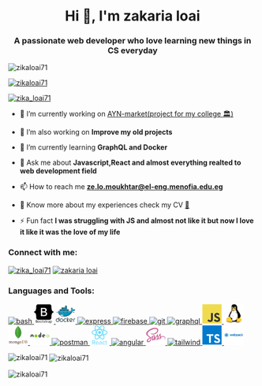 <h1 align="center">Hi 👋, I'm zakaria loai</h1>
<h3 align="center">A passionate web developer who love learning new things in CS everyday</h3>


<p align="left"> <img src="https://komarev.com/ghpvc/?username=zikaloai71&label=Profile%20views&color=0e75b6&style=flat" alt="zikaloai71" /> </p>


<p align="left"> <a href="https://github.com/ryo-ma/github-profile-trophy"> <img src="https://github-profile-trophy.vercel.app/?username=zikaloai71" alt="zikaloai71" /> </a> </p>

<p align="left"> <a href="https://twitter.com/zika_loai71" target="blank"><img src="https://img.shields.io/twitter/follow/zika_loai71?logo=twitter&style=for-the-badge" alt="zika_loai71" /></a> </p>

- 🔭 I’m currently working on [AYN-market(project for my college 🏛)](https://github.com/FEE-Final-project/AYN-market)

- 🔭 I’m also working on **Improve my old projects**

- 🌱 I’m currently learning **GraphQL and Docker**

- 💬 Ask me about  **Javascript,React and almost everything realted to web development field**

- 📫 How to reach me **ze.lo.moukhtar@el-eng.menofia.edu.eg**

- 📄 Know more about my experiences check my CV <a href="https://drive.google.com/file/d/1YFwcR-lr2aa_4hP4BsHVRQFx4_d1PV5_/view?usp=sharing">  📜</a> 

- ⚡ Fun fact **I was struggling with JS and almost not like it but now I love it like it was the love of my life**

<h3 align="left">Connect with me:</h3>
<p align="left">
<a href="https://twitter.com/zika_loai71" target="blank"><img align="center" src="https://raw.githubusercontent.com/rahuldkjain/github-profile-readme-generator/master/src/images/icons/Social/twitter.svg" alt="zika_loai71" height="30" width="40" /></a>
<a href="https://www.linkedin.com/in/zakaria-loai-b00616216/" target="blank"><img align="center" src="https://raw.githubusercontent.com/rahuldkjain/github-profile-readme-generator/master/src/images/icons/Social/linked-in-alt.svg" alt="zakaria loai" height="30" width="40" /></a>
</p>

<h3 align="left">Languages and Tools:</h3>
<p align="left"> <a href="https://www.gnu.org/software/bash/" target="_blank" rel="noreferrer"> <img src="https://img.shields.io/badge/Shell_Script-121011?style=for-the-badge&logo=gnu-bash&logoColor=white" alt="bash" width="70" height="40"/> </a> <a href="https://getbootstrap.com" target="_blank" rel="noreferrer"> <img src="https://raw.githubusercontent.com/devicons/devicon/master/icons/bootstrap/bootstrap-plain-wordmark.svg" alt="bootstrap" width="40" height="40"/> </a> <a href="https://www.docker.com/" target="_blank" rel="noreferrer"> <img src="https://raw.githubusercontent.com/devicons/devicon/master/icons/docker/docker-original-wordmark.svg" alt="docker" width="40" height="40"/> </a> <a href="https://expressjs.com" target="_blank" rel="noreferrer"> <img src="https://img.shields.io/badge/Express.js-404D59?style=for-the-badge" alt="express" width="40" height="40"/> </a> <a href="https://firebase.google.com/" target="_blank" rel="noreferrer"> <img src="https://www.vectorlogo.zone/logos/firebase/firebase-icon.svg" alt="firebase" width="40" height="40"/> </a> <a href="https://git-scm.com/" target="_blank" rel="noreferrer"> <img src="https://www.vectorlogo.zone/logos/git-scm/git-scm-icon.svg" alt="git" width="40" height="40"/> </a> <a href="https://graphql.org" target="_blank" rel="noreferrer"> <img src="https://www.vectorlogo.zone/logos/graphql/graphql-icon.svg" alt="graphql" width="40" height="40"/> </a> <a href="https://developer.mozilla.org/en-US/docs/Web/JavaScript" target="_blank" rel="noreferrer"> <img src="https://raw.githubusercontent.com/devicons/devicon/master/icons/javascript/javascript-original.svg" alt="javascript" width="40" height="40"/> </a> <a href="https://www.linux.org/" target="_blank" rel="noreferrer"> <img src="https://raw.githubusercontent.com/devicons/devicon/master/icons/linux/linux-original.svg" alt="linux" width="40" height="40"/> </a> <a href="https://www.mongodb.com/" target="_blank" rel="noreferrer"> <img src="https://raw.githubusercontent.com/devicons/devicon/master/icons/mongodb/mongodb-original-wordmark.svg" alt="mongodb" width="40" height="40"/> </a> <a href="https://nodejs.org" target="_blank" rel="noreferrer"> <img src="https://raw.githubusercontent.com/devicons/devicon/master/icons/nodejs/nodejs-original-wordmark.svg" alt="nodejs" width="40" height="40"/> </a> <a href="https://postman.com" target="_blank" rel="noreferrer"> <img src="https://www.vectorlogo.zone/logos/getpostman/getpostman-icon.svg" alt="postman" width="40" height="40"/> </a> <a href="https://reactjs.org/" target="_blank" rel="noreferrer"> <img src="https://raw.githubusercontent.com/devicons/devicon/master/icons/react/react-original-wordmark.svg" alt="react" width="40" height="40"/> </a> <a href="https://angular.io/" target="_blank" rel="noreferrer"> <img src="https://img.shields.io/badge/Angular-DD0031?style=for-the-badge&logo=angular&logoColor=white" alt="angular" width="50" height="20"/> </a> <a href="https://sass-lang.com" target="_blank" rel="noreferrer"> <img src="https://raw.githubusercontent.com/devicons/devicon/master/icons/sass/sass-original.svg" alt="sass" width="40" height="40"/> </a> <a href="https://tailwindcss.com/" target="_blank" rel="noreferrer"> <img src="https://www.vectorlogo.zone/logos/tailwindcss/tailwindcss-icon.svg" alt="tailwind" width="40" height="40"/> </a> <a href="https://www.typescriptlang.org/" target="_blank" rel="noreferrer"> <img src="https://raw.githubusercontent.com/devicons/devicon/master/icons/typescript/typescript-original.svg" alt="typescript" width="40" height="40"/> </a> <a href="https://webpack.js.org" target="_blank" rel="noreferrer"> <img src="https://raw.githubusercontent.com/devicons/devicon/d00d0969292a6569d45b06d3f350f463a0107b0d/icons/webpack/webpack-original-wordmark.svg" alt="webpack" width="40" height="40"/> </a> </p>

<p><img align="left" src="https://github-readme-stats.vercel.app/api/top-langs?username=zikaloai71&show_icons=true&locale=en&layout=compact" alt="zikaloai71" /></p>

<p>&nbsp;<img align="center" src="https://github-readme-stats.vercel.app/api?username=zikaloai71&show_icons=true&locale=en" alt="zikaloai71" /></p>

<p><img align="center" src="https://github-readme-streak-stats.herokuapp.com/?user=zikaloai71&" alt="zikaloai71" /></p>

<!---
zikaloai71/zikaloai71 is a ✨ special ✨ repository because its `README.md` (this file) appears on your GitHub profile.
You can click the Preview link to take a look at your changes.
--->
